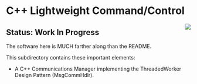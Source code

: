 # C++ Lightweight Command/Control

<img align="right" src="../../images/iwaytechnology284x60.gif" /> 

## Status: Work In Progress

The software here is MUCH farther along than the README.

This subdirectory contains these important elements:

- A C++ Communications Manager implementing the ThreadedWorker Design Pattern (MsgCommHdlr).

